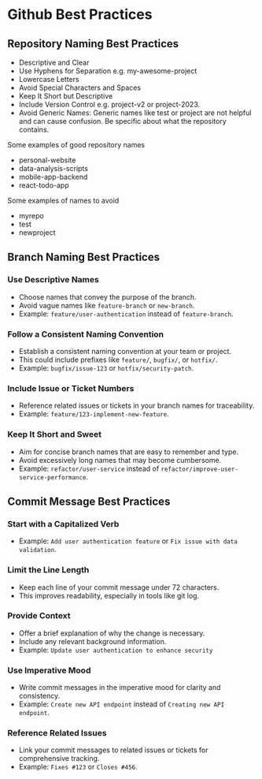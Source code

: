 # Github Best Practices

## Repository Naming Best Practices

- Descriptive and Clear
- Use Hyphens for Separation e.g. my-awesome-project
- Lowercase Letters
- Avoid Special Characters and Spaces
- Keep It Short but Descriptive
- Include Version Control e.g. project-v2 or project-2023.
- Avoid Generic Names: Generic names like test or project are not helpful and can cause confusion. Be specific about what the repository contains.

Some examples of good repository names
- personal-website
- data-analysis-scripts
- mobile-app-backend
- react-todo-app

Some examples of names to avoid
- myrepo
- test
- newproject




## Branch Naming Best Practices

### Use Descriptive Names
- Choose names that convey the purpose of the branch.
- Avoid vague names like `feature-branch` or `new-branch`.
- Example: `feature/user-authentication` instead of `feature-branch`.

### Follow a Consistent Naming Convention
- Establish a consistent naming convention at your team or project.
- This could include prefixes like `feature/`, `bugfix/`, or `hotfix/`.
- Example: `bugfix/issue-123` or `hotfix/security-patch`.

### Include Issue or Ticket Numbers
- Reference related issues or tickets in your branch names for traceability.
- Example: `feature/123-implement-new-feature`.

### Keep It Short and Sweet
- Aim for concise branch names that are easy to remember and type.
- Avoid excessively long names that may become cumbersome.
- Example: `refactor/user-service` instead of `refactor/improve-user-service-performance`.




## Commit Message Best Practices

### Start with a Capitalized Verb
- Example: `Add user authentication feature` or `Fix issue with data validation`.

### Limit the Line Length
- Keep each line of your commit message under 72 characters.
- This improves readability, especially in tools like git log.

### Provide Context
- Offer a brief explanation of why the change is necessary.
- Include any relevant background information.
- Example: `Update user authentication to enhance security`

### Use Imperative Mood
- Write commit messages in the imperative mood for clarity and consistency.
- Example: `Create new API endpoint` instead of `Creating new API endpoint`.

### Reference Related Issues
- Link your commit messages to related issues or tickets for comprehensive tracking.
- Example: `Fixes #123` or `Closes #456`.
